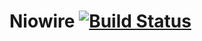 Niowire [![Build Status](http://jenkins.houliston.me/job/Niowire/badge/icon)](http://jenkins.houliston.me/job/Niowire/)
=======
